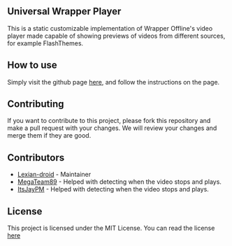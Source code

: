 ## Universal Wrapper Player
This is a static customizable implementation of Wrapper Offline's video player made capable of showing previews of videos from different sources, for example FlashThemes.

## How to use
Simply visit the github page [here](https://goexport.github.io/Universal-Wrapper-Player/generator.html), and follow the instructions on the page.

## Contributing
If you want to contribute to this project, please fork this repository and make a pull request with your changes. We will review your changes and merge them if they are good.

## Contributors
- [Lexian-droid](https://github.com/Lexian-droid) - Maintainer
- [MegaTeam89](https://github.com/MegaTeam89) - Helped with detecting when the video stops and plays.
- [ItsJayPM](https://github.com/ItsJayPM) - Helped with detecting when the video stops and plays.

## License
This project is licensed under the MIT License. You can read the license [here](https://github.com/GoExport/Universal-Wrapper-Player/blob/master/LICENSE)